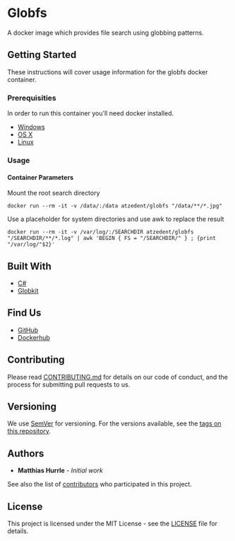 # Globfs

A docker image which provides file search using globbing patterns.

## Getting Started

These instructions will cover usage information for the globfs docker container.

### Prerequisities

In order to run this container you'll need docker installed.

* [Windows](https://docs.docker.com/windows/started)
* [OS X](https://docs.docker.com/mac/started/)
* [Linux](https://docs.docker.com/linux/started/)

### Usage

#### Container Parameters

Mount the root search directory

```shell
docker run --rm -it -v /data/:/data atzedent/globfs "/data/**/*.jpg"
```

Use a placeholder for system directories and use awk to replace the result

```shell
docker run --rm -it -v /var/log/:/SEARCHDIR atzedent/globfs "/SEARCHDIR/**/*.log" | awk 'BEGIN { FS = "/SEARCHDIR/" } ; {print "/var/log/"$2}'
```


## Built With

* [C#](https://github.com/dotnet/csharplang)
* [Globkit](https://github.com/atzedent/globkit)

## Find Us

* [GitHub](https://github.com/atzedent/globfs)
* [Dockerhub](https://hub.docker.com/r/atzedent/globfs)

## Contributing

Please read [CONTRIBUTING.md](CONTRIBUTING.md) for details on our code of conduct, and the process for submitting pull requests to us.

## Versioning

We use [SemVer](http://semver.org/) for versioning. For the versions available, see the 
[tags on this repository](https://github.com/atzedent/globfs/tags). 

## Authors

* **Matthias Hurrle** - *Initial work*

See also the list of [contributors](https://github.com/atzedent/globfs/contributors) who 
participated in this project.

## License

This project is licensed under the MIT License - see the [LICENSE](LICENSE) file for details.
